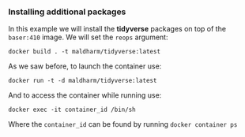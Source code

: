 ### Installing additional packages

In this example we will install the **tidyverse** packages on top of the `baser:410` image. We will set the `reops` argument:

``` shell
docker build . -t maldharm/tidyverse:latest
```

As we saw before, to launch the container use:

``` shell
docker run -t -d maldharm/tidyverse:latest
```

And to access the container while running use:

``` shell
docker exec -it container_id /bin/sh
```

Where the `container_id` can be found by running `docker container ps`